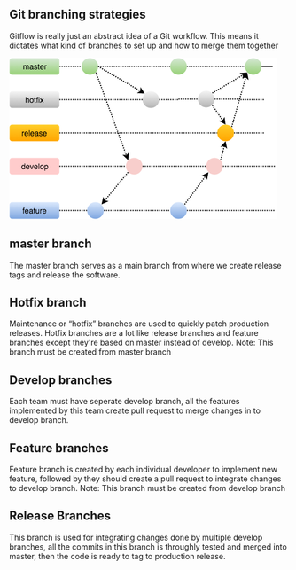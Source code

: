 ## Git branching strategies
Gitflow is really just an abstract idea of a Git workflow. This means it dictates what kind of branches to set up and how to merge them together

![Git Flow](images/git-branching-strategy.png?raw=true "Git Flow")

## master branch

The master branch serves as a main branch from where we create release tags and release the software.

## Hotfix branch

Maintenance or “hotfix” branches are used to quickly patch production releases. Hotfix branches are a lot like release branches and feature branches except they're based on master instead of develop.
Note: This branch must be created from master branch

## Develop branches
Each team must have seperate develop branch, all the features implemented by this team create pull request to merge changes in to develop branch.

## Feature branches
Feature branch is created by each individual developer to implement new feature, followed by they should create a pull request to integrate changes to develop branch.
Note: This branch must be created from develop branch

## Release Branches
This branch is used for integrating changes done by multiple develop branches, all the commits in this branch is throughly tested and merged into master, then the code is ready to tag to production release.
